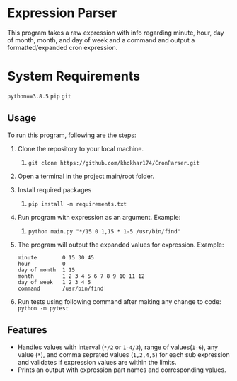 # Expression Parser

This program takes a raw expression with info regarding minute, hour, day of month, month, and day of week and a command
and output a formatted/expanded cron expression.

# System Requirements
```python==3.8.5```
```pip```
```git```

## Usage
To run this program, following are the steps:

1. Clone the repository to your local machine.
   1. ```git clone https://github.com/khokhar174/CronParser.git```
2. Open a terminal in the project main/root folder.
3. Install required packages
   1. ```pip install -m requirements.txt```
4. Run program with expression as an argument. Example:
    1. ```python main.py "*/15 0 1,15 * 1-5 /usr/bin/find" ```
5. The program will output the expanded values for expression. Example:

   ```
   minute        0 15 30 45
   hour          0
   day of month  1 15
   month         1 2 3 4 5 6 7 8 9 10 11 12
   day of week   1 2 3 4 5
   command       /usr/bin/find
   ```

6. Run tests using following command after making any change to code:
   ```python -m pytest ```

## Features

- Handles values with interval (`*/2` or `1-4/3`), range of values(`1-6`), any value (`*`), and comma seprated values (`1,2,4,5`) for each sub expression and validates if expression values are within the limits.
- Prints an output with expression part names and corresponding values.
